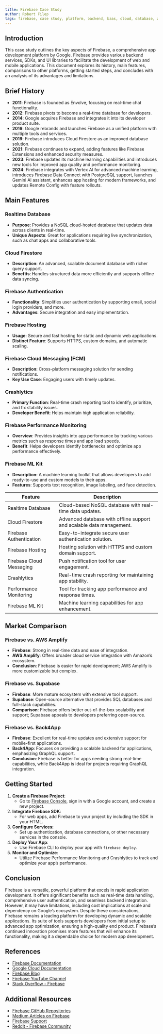 ```yaml
---
title: Firebase Case Study
author: Robert Filep
tags: firebase, case study, platform, backend, baas, cloud, database, authentication, hosting, real-time, serverless, Google, app development
---
```


## Introduction

This case study outlines the key aspects of Firebase, a comprehensive app development platform by Google. Firebase provides various backend services, SDKs, and UI libraries to facilitate the development of web and mobile applications.
This document explores its history, main features, comparisons to other platforms, getting started steps, and concludes with an analysis of its advantages and limitations.

## Brief History

- **2011**: Firebase is founded as Envolve, focusing on real-time chat functionality.
- **2012**: Firebase pivots to become a real-time database for developers.
- **2014**: Google acquires Firebase and integrates it into its developer product suite.
- **2016**: Google rebrands and launches Firebase as a unified platform with multiple tools and services.
- **2019**: Firebase introduces Cloud Firestore as an improved database solution.
- **2021**: Firebase continues to expand, adding features like Firebase Extensions and enhanced security measures.
- **2023**: Firebase updates its machine learning capabilities and introduces new tools for improved app quality and performance monitoring.
- **2024**: Firebase integrates with Vertex AI for advanced machine learning, introduces Firebase Data Connect with PostgreSQL support, launches Gemini AI assistant, enhances app hosting for modern frameworks, and updates Remote Config with feature rollouts.

## Main Features

### Realtime Database

- **Purpose**: Provides a NoSQL cloud-hosted database that updates data across clients in real-time.
- **Unique Aspects**: Great for applications requiring live synchronization, such as chat apps and collaborative tools.

### Cloud Firestore

- **Description**: An advanced, scalable document database with richer query support.
- **Benefits**: Handles structured data more efficiently and supports offline data syncing.

### Firebase Authentication

- **Functionality**: Simplifies user authentication by supporting email, social login providers, and more.
- **Advantages**: Secure integration and easy implementation.

### Firebase Hosting

- **Usage**: Secure and fast hosting for static and dynamic web applications.
- **Distinct Feature**: Supports HTTPS, custom domains, and automatic scaling.

### Firebase Cloud Messaging (FCM)

- **Description**: Cross-platform messaging solution for sending notifications.
- **Key Use Case**: Engaging users with timely updates.

### Crashlytics

- **Primary Function**: Real-time crash reporting tool to identify, prioritize, and fix stability issues.
- **Developer Benefit**: Helps maintain high application reliability.

### Firebase Performance Monitoring

- **Overview**: Provides insights into app performance by tracking various metrics such as response times and app load speeds.
- **Benefit**: Helps developers identify bottlenecks and optimize app performance effectively.

### Firebase ML Kit

- **Description**: A machine learning toolkit that allows developers to add ready-to-use and custom models to their apps.
- **Features**: Supports text recognition, image labeling, and face detection.

| Feature                  | Description                                                          |
| ------------------------ | -------------------------------------------------------------------- |
| Realtime Database        | Cloud-based NoSQL database with real-time data updates.              |
| Cloud Firestore          | Advanced database with offline support and scalable data management. |
| Firebase Authentication  | Easy-to-integrate secure user authentication solution.               |
| Firebase Hosting         | Hosting solution with HTTPS and custom domain support.               |
| Firebase Cloud Messaging | Push notification tool for user engagement.                          |
| Crashlytics              | Real-time crash reporting for maintaining app stability.             |
| Performance Monitoring   | Tool for tracking app performance and response times.                |
| Firebase ML Kit          | Machine learning capabilities for app enhancement.                   |

## Market Comparison

### Firebase vs. AWS Amplify

- **Firebase**: Strong in real-time data and ease of integration.
- **AWS Amplify**: Offers broader cloud service integration with Amazon’s ecosystem.
- **Conclusion**: Firebase is easier for rapid development; AWS Amplify is more customizable but complex.

### Firebase vs. Supabase

- **Firebase**: More mature ecosystem with extensive tool support.
- **Supabase**: Open-source alternative that provides SQL databases and full-stack capabilities.
- **Comparison**: Firebase offers better out-of-the-box scalability and support; Supabase appeals to developers preferring open-source.

### Firebase vs. Back4App

- **Firebase**: Excellent for real-time updates and extensive support for mobile-first applications.
- **Back4App**: Focuses on providing a scalable backend for applications, emphasizing GraphQL support.
- **Conclusion**: Firebase is better for apps needing strong real-time capabilities, while Back4App is ideal for projects requiring GraphQL integration.

## Getting Started

1. **Create a Firebase Project**:
   - Go to [Firebase Console](https://console.firebase.google.com/), sign in with a Google account, and create a new project.
2. **Integrate Firebase SDK**:
   - For web apps, add Firebase to your project by including the SDK in your HTML.
3. **Configure Services**:
   - Set up authentication, database connections, or other necessary services in the console.
4. **Deploy Your App**:
   - Use Firebase CLI to deploy your app with `firebase deploy`.
5. **Monitor and Optimize**:
   - Utilize Firebase Performance Monitoring and Crashlytics to track and optimize your app’s performance.

## Conclusion

Firebase is a versatile, powerful platform that excels in rapid application development. It offers significant benefits such as real-time data handling, comprehensive user authentication, and seamless backend integration. However, it may have limitations, including cost implications at scale and dependency on Google’s ecosystem. Despite these considerations, Firebase remains a leading platform for developing dynamic and scalable applications. Its suite of tools supports developers from initial setup to advanced app optimization, ensuring a high-quality end product. Firebase’s continued innovation promises more features that will enhance its functionality, making it a dependable choice for modern app development.

## References

- [Firebase Documentation](https://firebase.google.com/docs/)
- [Google Cloud Documentation](https://cloud.google.com/docs/)
- [Firebase Blog](https://firebase.googleblog.com/)
- [Firebase YouTube Channel](https://www.youtube.com/c/firebase)
- [Stack Overflow - Firebase](https://stackoverflow.com/questions/tagged/firebase)

## Additional Resources

- [Firebase GitHub Repositories](https://github.com/search?q=firebase)
- [Medium Articles on Firebase](https://medium.com/tag/firebase)
- [Firebase Support](https://firebase.google.com/support)
- [Reddit - Firebase Community](https://www.reddit.com/r/firebase/)
